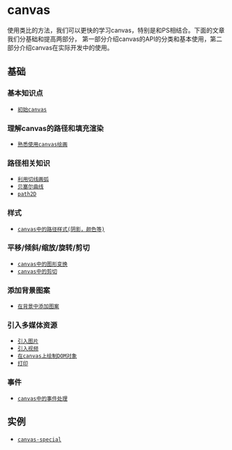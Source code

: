 # canvas

使用类比的方法，我们可以更快的学习canvas，特别是和PS相结合。下面的文章我们分基础和提高两部分，
第一部分介绍canvas的API的分类和基本使用，第二部分介绍canvas在实际开发中的使用。

## 基础

### 基本知识点

* [` 初始canvas `](https://github.com/lvzhenbang/article/blob/master/canvas/first.md)

### 理解canvas的路径和填充渲染

* [` 熟悉使用canvas绘画 `](https://github.com/lvzhenbang/article/blob/master/canvas/basic.md)

### 路径相关知识

* [` 利用切线画弧 `](https://github.com/lvzhenbang/article/blob/master/canvas/tagent-arc.md)
* [` 贝塞尔曲线 `](https://github.com/lvzhenbang/article/blob/master/canvas/bezier.md)
* [` path2D `](https://github.com/lvzhenbang/article/blob/master/canvas/path.md)

### 样式

* [` canvas中的路径样式(阴影，颜色等) `](https://github.com/lvzhenbang/article/blob/master/canvas/path.md)

### 平移/倾斜/缩放/旋转/剪切

* [` canvas中的图形变换 `](https://github.com/lvzhenbang/article/blob/master/canvas/transform.md)
* [` canvas中的剪切 `](https://github.com/lvzhenbang/article/blob/master/canvas/clip.md)

### 添加背景图案

* [` 在背景中添加图案 `](https://github.com/lvzhenbang/article/blob/master/canvas/pattern.md)

### 引入多媒体资源

* [` 引入图片 `](https://github.com/lvzhenbang/article/blob/master/canvas/img.md)
* [` 引入视频 `](https://github.com/lvzhenbang/article/blob/master/canvas/video.md)
* [` 在canvas上绘制DOM对象 `](https://github.com/lvzhenbang/article/blob/master/canvas/dom.md)
* [` 打印 `](https://github.com/lvzhenbang/article/blob/master/canvas/print.md)

### 事件

* [` canvas中的事件处理 `](https://github.com/lvzhenbang/article/blob/master/canvas/event.md)

## 实例

* [` canvas-special `](https://github.com/bxm0927/canvas-special)
